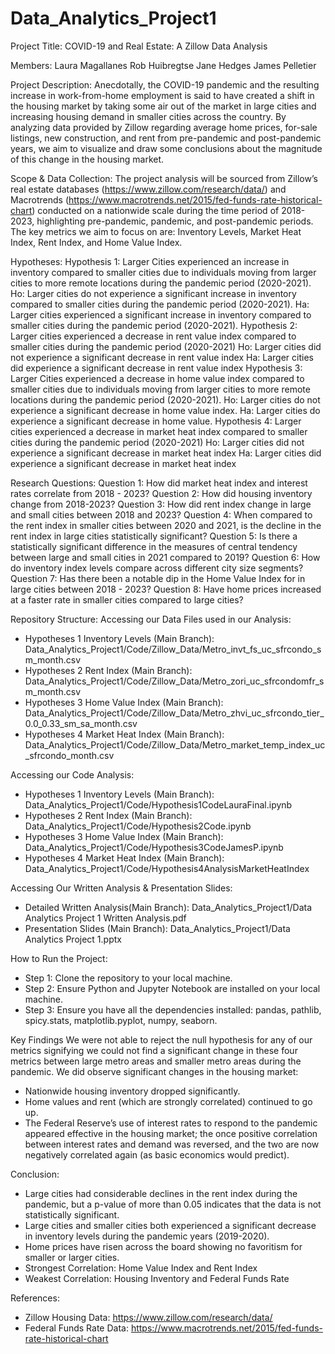 # Data_Analytics_Project1

Project Title: COVID-19 and Real Estate: A Zillow Data Analysis

Members: 
Laura Magallanes 
Rob Huibregtse 
Jane Hedges 
James Pelletier 

Project Description: Anecdotally, the COVID-19 pandemic and the resulting increase in work-from-home employment is said to have created a shift in the housing market by taking some air out of the market in large cities and increasing housing demand in smaller cities across the country. By analyzing data provided by Zillow regarding average home prices, for-sale listings, new construction, and rent from pre-pandemic and post-pandemic years, we aim to visualize and draw some conclusions about the magnitude of this change in the housing market. 

Scope & Data Collection: The project analysis will be sourced from Zillow’s real estate databases (https://www.zillow.com/research/data/) and Macrotrends (https://www.macrotrends.net/2015/fed-funds-rate-historical-chart) conducted on a nationwide scale during the time period of 2018-2023, highlighting pre-pandemic, pandemic, and post-pandemic periods. The key metrics we aim to focus on are: Inventory Levels, Market Heat Index, Rent Index, and Home Value Index. 

Hypotheses: 
Hypothesis 1: Larger Cities experienced an increase in inventory compared to smaller cities due to individuals moving from larger cities to more remote locations during the pandemic period (2020-2021). 
Ho: Larger cities do not experience a significant increase in inventory compared to smaller cities during the pandemic period (2020-2021).
Ha: Larger cities experienced a significant increase in inventory compared to smaller cities during the pandemic period (2020-2021).
Hypothesis 2: Larger cities experienced a decrease in rent value index compared to smaller cities during the pandemic period (2020-2021)
Ho: Larger cities did not experience a significant decrease in rent value index
Ha: Larger cities did experience a significant decrease in rent value index
Hypothesis 3:  Larger Cities experienced a decrease in home value index compared to smaller cities due to individuals moving from larger cities to more remote locations during the pandemic period (2020-2021). 
Ho: Larger cities do not experience a significant decrease in home value index.
Ha: Larger cities do experience a significant decrease in home value. 
Hypothesis 4: Larger cities experienced a decrease in market heat index compared to smaller cities during the pandemic period (2020-2021)
Ho: Larger cities did not experience a significant decrease in market heat index
Ha: Larger cities did experience a significant decrease in market heat index

Research Questions:
Question 1: How did market heat index and interest rates correlate from 2018 - 2023?
Question 2: How did housing inventory change from 2018-2023?
Question 3: How did rent index change in large and small cities between 2018 and 2023?
Question 4: When compared to the rent index in smaller cities between 2020 and 2021, is the decline in the rent index in large cities statistically significant? 
Question 5: Is there a statistically significant difference in the measures of central tendency between large and small cities in 2021 compared to 2019?
Question 6: How do inventory index levels compare across different city size segments?
Question 7: Has there been a notable dip in the Home Value Index for in large cities between 2018 - 2023?
Question 8: Have home prices increased at a faster rate in smaller cities compared to large cities?

Repository Structure:
Accessing our Data Files used in our Analysis: 
- Hypotheses 1 Inventory Levels (Main Branch): Data_Analytics_Project1/Code/Zillow_Data/Metro_invt_fs_uc_sfrcondo_sm_month.csv
- Hypotheses 2 Rent Index (Main Branch): Data_Analytics_Project1/Code/Zillow_Data/Metro_zori_uc_sfrcondomfr_sm_month.csv
- Hypotheses 3 Home Value Index (Main Branch): Data_Analytics_Project1/Code/Zillow_Data/Metro_zhvi_uc_sfrcondo_tier_0.0_0.33_sm_sa_month.csv
- Hypotheses 4 Market Heat Index (Main Branch): Data_Analytics_Project1/Code/Zillow_Data/Metro_market_temp_index_uc_sfrcondo_month.csv

Accessing our Code Analysis: 
- Hypotheses 1 Inventory Levels (Main Branch): Data_Analytics_Project1/Code/Hypothesis1CodeLauraFinal.ipynb
- Hypotheses 2 Rent Index (Main Branch): Data_Analytics_Project1/Code/Hypothesis2Code.ipynb
- Hypotheses 3 Home Value Index (Main Branch): Data_Analytics_Project1/Code/Hypothesis3CodeJamesP.ipynb
- Hypotheses 4 Market Heat Index (Main Branch): Data_Analytics_Project1/Code/Hypothesis4AnalysisMarketHeatIndex

Accessing Our Written Analysis & Presentation Slides:
- Detailed Written Analysis(Main Branch): Data_Analytics_Project1/Data Analytics Project 1 Written Analysis.pdf
- Presentation Slides (Main Branch): Data_Analytics_Project1/Data Analytics Project 1.pptx

How to Run the Project:
- Step 1: Clone the repository to your local machine.
- Step 2: Ensure Python and Jupyter Notebook are installed on your local machine. 
- Step 3: Ensure you have all the dependencies installed: pandas, pathlib, spicy.stats, matplotlib.pyplot, numpy, seaborn.

Key Findings
We were not able to reject the null hypothesis for any of our metrics signifying we could not find a significant change in these four metrics between large metro areas and smaller metro areas during the pandemic. We did observe significant changes in the housing market:
- Nationwide housing inventory dropped significantly.
- Home values and rent (which are strongly correlated) continued to go up.
- The Federal Reserve’s use of interest rates to respond to the pandemic appeared effective in the housing market; the once positive correlation between interest rates and demand was reversed, and the two are now negatively correlated again (as basic economics would predict).
  
Conclusion: 
- Large cities had considerable declines in the rent index during the pandemic, but a p-value of more than 0.05 indicates that the data is not statistically significant. 
- Large cities and smaller cities both experienced a significant decrease in inventory levels during the pandemic years (2019-2020).
- Home prices have risen across the board showing no favoritism for smaller or larger cities.
- Strongest Correlation: Home Value Index and Rent Index
- Weakest Correlation: Housing Inventory and Federal Funds Rate

References:
- Zillow Housing Data: https://www.zillow.com/research/data/
- Federal Funds Rate Data: https://www.macrotrends.net/2015/fed-funds-rate-historical-chart



